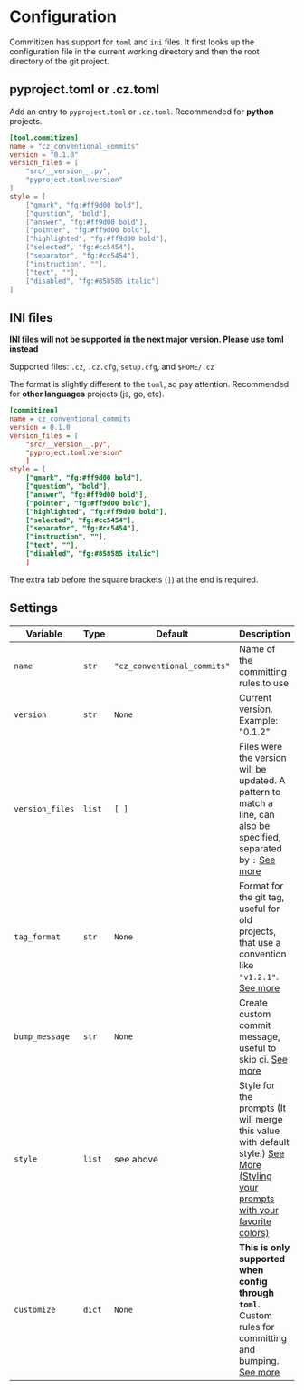 # Configuration

Commitizen has support for `toml` and `ini` files. It first looks up the configuration file in the current working directory and then the root directory of the git project.

## pyproject.toml or .cz.toml

Add an entry to `pyproject.toml` or `.cz.toml`. Recommended for **python** projects.

```toml
[tool.commitizen]
name = "cz_conventional_commits"
version = "0.1.0"
version_files = [
    "src/__version__.py",
    "pyproject.toml:version"
]
style = [
    ["qmark", "fg:#ff9d00 bold"],
    ["question", "bold"],
    ["answer", "fg:#ff9d00 bold"],
    ["pointer", "fg:#ff9d00 bold"],
    ["highlighted", "fg:#ff9d00 bold"],
    ["selected", "fg:#cc5454"],
    ["separator", "fg:#cc5454"],
    ["instruction", ""],
    ["text", ""],
    ["disabled", "fg:#858585 italic"]
]
```

## INI files

**INI files will not be supported in the next major version. Please use toml instead**

Supported files: `.cz`, `.cz.cfg`, `setup.cfg`, and `$HOME/.cz`

The format is slightly different to the `toml`, so pay attention.
Recommended for **other languages** projects (js, go, etc).

```ini
[commitizen]
name = cz_conventional_commits
version = 0.1.0
version_files = [
    "src/__version__.py",
    "pyproject.toml:version"
    ]
style = [
    ["qmark", "fg:#ff9d00 bold"],
    ["question", "bold"],
    ["answer", "fg:#ff9d00 bold"],
    ["pointer", "fg:#ff9d00 bold"],
    ["highlighted", "fg:#ff9d00 bold"],
    ["selected", "fg:#cc5454"],
    ["separator", "fg:#cc5454"],
    ["instruction", ""],
    ["text", ""],
    ["disabled", "fg:#858585 italic"]
    ]
```

The extra tab before the square brackets (`]`) at the end is required.

## Settings

| Variable | Type | Default | Description |
| -------- | ---- | ------- | ----------- |
| `name` | `str` | `"cz_conventional_commits"` | Name of the committing rules to use |
| `version` | `str` | `None` | Current version. Example: "0.1.2" |
| `version_files` | `list` | `[ ]` | Files were the version will be updated. A pattern to match a line, can also be specified, separated by `:` [See more](https://commitizen-tools.github.io/commitizen/bump#files) |
| `tag_format` | `str` | `None` | Format for the git tag, useful for old projects, that use a convention like `"v1.2.1"`. [See more](https://commitizen-tools.github.io/commitizen/bump#tag_format) |
| `bump_message` | `str` | `None` | Create custom commit message, useful to skip ci. [See more](https://commitizen-tools.github.io/commitizen/bump#bump_message) |
| `style` | `list` | see above | Style for the prompts (It will merge this value with default style.) [See More (Styling your prompts with your favorite colors)](https://github.com/tmbo/questionary#additional-features) |
| `customize` | `dict` | `None` | **This is only supported when config through `toml`.** Custom rules for committing and bumping. [See more](https://commitizen-tools.github.io/commitizen/customization/) |
